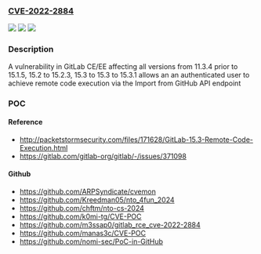 ### [CVE-2022-2884](https://cve.mitre.org/cgi-bin/cvename.cgi?name=CVE-2022-2884)
![](https://img.shields.io/static/v1?label=Product&message=GitLab&color=blue)
![](https://img.shields.io/static/v1?label=Version&message=n%2Fa&color=blue)
![](https://img.shields.io/static/v1?label=Vulnerability&message=Improper%20neutralization%20of%20special%20elements%20used%20in%20an%20os%20command%20('os%20command%20injection')%20in%20GitLab&color=brighgreen)

### Description

A vulnerability in GitLab CE/EE affecting all versions from 11.3.4 prior to 15.1.5, 15.2 to 15.2.3, 15.3 to 15.3 to 15.3.1 allows an an authenticated user to achieve remote code execution via the Import from GitHub API endpoint

### POC

#### Reference
- http://packetstormsecurity.com/files/171628/GitLab-15.3-Remote-Code-Execution.html
- https://gitlab.com/gitlab-org/gitlab/-/issues/371098

#### Github
- https://github.com/ARPSyndicate/cvemon
- https://github.com/Kreedman05/nto_4fun_2024
- https://github.com/chftm/nto-cs-2024
- https://github.com/k0mi-tg/CVE-POC
- https://github.com/m3ssap0/gitlab_rce_cve-2022-2884
- https://github.com/manas3c/CVE-POC
- https://github.com/nomi-sec/PoC-in-GitHub

